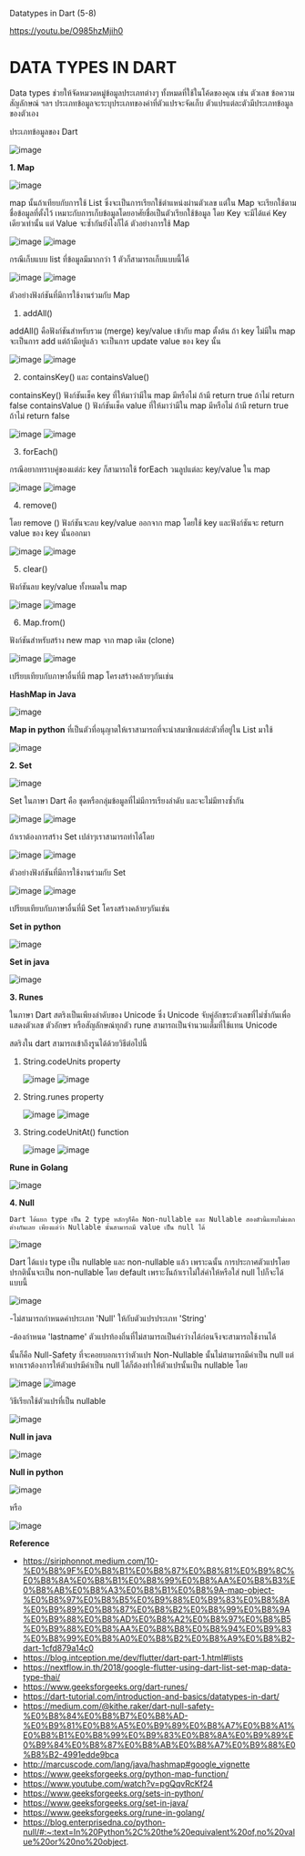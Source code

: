 Datatypes in Dart (5-8)

https://youtu.be/O985hzMjih0


 # DATA TYPES IN DART
 
Data types ช่วยให้จัดหมวดหมู่ข้อมูลประเภทต่างๆ ทั้งหมดที่ใช้ในโค้ดของคุณ เช่น ตัวเลข ข้อความ สัญลักษณ์ ฯลฯ ประเภทข้อมูลจะระบุประเภทของค่าที่ตัวแปรจะจัดเก็บ ตัวแปรแต่ละตัวมีประเภทข้อมูลของตัวเอง

ประเภทข้อมูลของ Dart

![image](https://github.com/soonklang/dart-tutorial/assets/120002243/69dfc57d-2a0b-4052-be06-007f6e077c02)


 **1. Map**

 ![image](https://github.com/soonklang/dart-tutorial/assets/120002243/07ee592c-6fd8-4d6b-9314-744dd9982ecc)

 
   map นั้นถ้าเทียบกับการใช้ List ซึ่งจะเป็นการเรียกใช้ตำแหน่งผ่านตัวเลข แต่ใน Map จะเรียกใช้ตามชื่อข้อมูลที่ตั้งไว้ เหมาะกับการเก็บข้อมูลโดยอาศัยชื่อเป็นตัวเรียกใช้ข้อมูล โดย Key จะมีได้แค่ Key เดียวเท่านั้น แต่ Value จะซ้ำกันยังไงก็ได้
ตัวอย่างการใช้ Map 

![image](https://github.com/soonklang/dart-tutorial/assets/120002243/dd0a5948-9fc2-4fa6-9f40-e2bb3ed288e7)
![image](https://github.com/soonklang/dart-tutorial/assets/120002243/cce3274f-1297-4e7d-b1d8-1fd1d7c8240d)

กรณีเก็บแบบ list ที่ข้อมูลมีมากกว่า 1 ตัวก็สามารถเก็บแบบนี้ได้

![image](https://github.com/soonklang/dart-tutorial/assets/120002243/3903bfe2-3cb3-4926-a812-1038020ec5ed)
![image](https://github.com/soonklang/dart-tutorial/assets/120002243/b079a1c9-e7e5-4681-9add-ef9d6e20bb15)

ตัวอย่างฟังก์ชันที่มีการใช้งานร่วมกับ Map 

1.	addAll()  

addAll() คือฟังก์ชันสำหรับรวม (merge) key/value เข้ากับ map ตั้งต้น ถ้า key ไม่มีใน map จะเป็นการ add แต่ถ้ามีอยู่แล้ว จะเป็นการ update value ของ key นั้น

![image](https://github.com/soonklang/dart-tutorial/assets/120002243/3629ace3-2d09-4ac0-afa2-5c0c408a5ef0)
![image](https://github.com/soonklang/dart-tutorial/assets/120002243/935bcf35-bb6d-4bcb-833b-4ba243773b29)

2. containsKey() และ containsValue()
   
containsKey() ฟังก์ชันเช็ค key ที่ให้มาว่ามีใน map มีหรือไม่ ถ้ามี return true ถ้าไม่ return false  containsValue () ฟังก์ชันเช็ค value ที่ให้มาว่ามีใน map มีหรือไม่ ถ้ามี return true ถ้าไม่ return false

![image](https://github.com/soonklang/dart-tutorial/assets/120002243/3bcadc32-0043-4d3c-8f79-f832a1beb114)
![image](https://github.com/soonklang/dart-tutorial/assets/120002243/137d2460-c808-4028-b8b8-b63a821168a8)

3. forEach()
   
กรณีอยากทราบคู่ของแต่ล่ะ key ก็สามารถใช้ forEach วนลูปแต่ละ key/value ใน map

![image](https://github.com/soonklang/dart-tutorial/assets/120002243/250187d4-5d0a-4ca3-9b11-454440950356)
![image](https://github.com/soonklang/dart-tutorial/assets/120002243/a8720a8d-4909-4838-a268-8cb6ef6595c4)

4. remove()
   
 โดย remove () ฟังก์ชันจะลบ key/value ออกจาก map โดยใช้ key และฟังก์ชันจะ return value ของ key นั้นออกมา 

![image](https://github.com/soonklang/dart-tutorial/assets/120002243/d778fb71-08e6-4940-8237-c0e0fab8e2ab)
![image](https://github.com/soonklang/dart-tutorial/assets/120002243/a2db4392-0ae2-42cf-ad7f-3321c5292376)

5. clear()

ฟังก์ชันลบ key/value ทั้งหมดใน map

![image](https://github.com/soonklang/dart-tutorial/assets/120002243/a790c14a-3622-4dea-894e-9b055ec16fda)
![image](https://github.com/soonklang/dart-tutorial/assets/120002243/26f06fe5-8374-4ad9-ba27-d20394a7fd4d)

6. Map.from()

ฟังก์ชันสำหรับสร้าง new map จาก map เดิม (clone)

![image](https://github.com/soonklang/dart-tutorial/assets/120002243/54d355a4-4ffc-4172-a3f5-65b7ffa3f2cd)
![image](https://github.com/soonklang/dart-tutorial/assets/120002243/7491dd5a-2ac9-4d1e-a9ac-7216eb87553d)

เปรียบเทียบกับภาษาอื่นที่มี map โครงสร้างคล้ายๆกันเช่น

**HashMap in Java**

![image](https://github.com/soonklang/dart-tutorial/assets/120002243/ea545e1e-152f-4e32-bafb-1f81201d423a)

 **Map in python**  ที่เป็นตัวที่อนุญาตให้เราสามารถที่จะนำสมาชิกแต่ล่ะตัวที่อยู่ใน List มาใช้

![image](https://github.com/soonklang/dart-tutorial/assets/120002243/383da6d9-184a-496c-ad3c-dc953eb82a90)



  **2. Set**

![image](https://github.com/soonklang/dart-tutorial/assets/120002243/0f015386-4b0c-40dd-9864-1e61d91bb7c8)

   Set ในภาษา Dart คือ ชุดหรือกลุ่มข้อมูลที่ไม่มีการเรียงลำดับ และจะไม่มีทางซ้ำกัน

![image](https://github.com/soonklang/dart-tutorial/assets/120002243/2563aa09-ef29-4743-8557-33266d9bdd83)
![image](https://github.com/soonklang/dart-tutorial/assets/120002243/5a81133b-e2b7-44b2-adf6-51c837e04be9)

ถ้าเราต้องการสร้าง Set เปล่าๆเราสามารถทำได้โดย

![image](https://github.com/soonklang/dart-tutorial/assets/120002243/b477d207-c072-4a94-9ff2-1a8680689d52)
![image](https://github.com/soonklang/dart-tutorial/assets/120002243/4b32fb57-1602-4414-b5d5-e9d92114dbec)


ตัวอย่างฟังก์ชันที่มีการใช้งานร่วมกับ Set 

![image](https://github.com/soonklang/dart-tutorial/assets/120002243/98ff4342-7edb-41b1-91c1-489d2dac269c)
![image](https://github.com/soonklang/dart-tutorial/assets/120002243/88220d0f-b513-4185-a367-d8b43286913b)

เปรียบเทียบกับภาษาอื่นที่มี Set โครงสร้างคล้ายๆกันเช่น

**Set in python**

![image](https://github.com/soonklang/dart-tutorial/assets/120002243/57cb5e3c-d8ba-47b6-8900-eea6ffe88b7d)

**Set in java**

![image](https://github.com/soonklang/dart-tutorial/assets/120002243/fbd65519-c431-4948-b73e-7e799313cb10)



**3. Runes**

   ในภาษา Dart สตริงเป็นเพียงลำดับของ Unicode ซึ่ง Unicode จับคู่อักขระตัวเลขที่ไม่ซ้ำกันเพื่อแสดงตัวเลข ตัวอักษร หรือสัญลักษณ์ทุกตัว rune สามารถเป็นจำนวนเต็มที่ใช้แทน Unicode
   
 สตริงใน dart สามารถเข้าถึงรูนได้ด้วยวิธีต่อไปนี้
 1. String.codeUnits property
    
    ![image](https://github.com/soonklang/dart-tutorial/assets/120002243/94d7fff8-13ab-4f31-98ec-78a2ac947b9b)
    ![image](https://github.com/soonklang/dart-tutorial/assets/120002243/7cea3421-4fdf-449b-a69c-072653de4388)

 2. String.runes property

    ![image](https://github.com/soonklang/dart-tutorial/assets/120002243/0fa18ff4-1ac3-423f-a552-11a0e3c36d75)
    ![image](https://github.com/soonklang/dart-tutorial/assets/120002243/23ae4e48-a40c-48d0-aae7-f7f3dab94505)

 3. String.codeUnitAt() function
   
     ![image](https://github.com/soonklang/dart-tutorial/assets/120002243/7ad80113-f6ec-4a17-b96b-89d5821a6336)
     ![image](https://github.com/soonklang/dart-tutorial/assets/120002243/00b1d6e5-3bad-44a3-bb74-e031831986c8)

**Rune in Golang**
    
   ![image](https://github.com/soonklang/dart-tutorial/assets/120002243/79c09cc1-dd3a-44e2-9501-a58561396bfe)



**4. Null** 

    Dart ได้แยก type เป็น 2 type หลักๆก็คือ Non-nullable และ Nullable สองตัวนี้แทบไม่แตกต่างกันเลย เพียงแต่ว่า Nullable นั้นสามารถมี value เป็น null ได้
    
![image](https://github.com/soonklang/dart-tutorial/assets/120002243/5cfa9de5-94ec-4735-adc4-2413a43447ec)

Dart ได้แบ่ง type เป็น nullable และ non-nullable แล้ว เพราะฉนั้น การประกาศตัวแปรโดยปรกตินั้นจะเป็น non-nullable โดย default
เพราะงั้นถ้าเราไม่ใส่ค่าให้หรือใส่ null ไปก็จะได้แบบนี้

![image](https://github.com/soonklang/dart-tutorial/assets/120002243/a36d70a1-cf8e-49a9-8b5a-52d2434697a6)

-ไม่สามารถกำหนดค่าประเภท 'Null' ให้กับตัวแปรประเภท 'String'

-ต้องกำหนด 'lastname' ตัวแปรท้องถิ่นที่ไม่สามารถเป็นค่าว่างได้ก่อนจึงจะสามารถใช้งานได้

นั้นก็คือ Null-Safety ที่จะคอยบอกเราว่าตัวแปร Non-Nullable นั้นไม่สามารถมีค่าเป็น null แต่หากเราต้องการให้ตัวแปรมีค่าเป็น null ได้ก็ต้องทำให้ตัวแปรนั้นเป็น nullable โดย

![image](https://github.com/soonklang/dart-tutorial/assets/120002243/1ccf635e-c15a-4a5d-84d6-85fd626d338f)
![image](https://github.com/soonklang/dart-tutorial/assets/120002243/4a5ccdf9-67a6-463b-9797-3dfe447bd02d)

วิธีเรียกใช้ตัวแปรที่เป็น nullable

![image](https://github.com/soonklang/dart-tutorial/assets/120002243/c83b3717-4314-4897-a2b4-9c2dca72521d)

**Null in java**

![image](https://github.com/soonklang/dart-tutorial/assets/120002243/e5c8945c-d8ca-446e-97ac-b410f29de039)

**Null in python**

![image](https://github.com/soonklang/dart-tutorial/assets/120002243/7d2ff684-3715-403b-9d36-d48b5a8abfc0)

หรือ

![image](https://github.com/soonklang/dart-tutorial/assets/120002243/45aedfd6-0b27-4b71-a997-de5c60255566)










**Reference**

-  https://siriphonnot.medium.com/10-%E0%B8%9F%E0%B8%B1%E0%B8%87%E0%B8%81%E0%B9%8C%E0%B8%8A%E0%B8%B1%E0%B8%99%E0%B8%AA%E0%B8%B3%E0%B8%AB%E0%B8%A3%E0%B8%B1%E0%B8%9A-map-object-%E0%B8%97%E0%B8%B5%E0%B9%88%E0%B9%83%E0%B8%8A%E0%B9%89%E0%B8%87%E0%B8%B2%E0%B8%99%E0%B8%9A%E0%B9%88%E0%B8%AD%E0%B8%A2%E0%B8%97%E0%B8%B5%E0%B9%88%E0%B8%AA%E0%B8%B8%E0%B8%94%E0%B9%83%E0%B8%99%E0%B8%A0%E0%B8%B2%E0%B8%A9%E0%B8%B2-dart-1cfd879a14c0
-  https://blog.intception.me/dev/flutter/dart-part-1.html#lists
-  https://nextflow.in.th/2018/google-flutter-using-dart-list-set-map-data-type-thai/
-  https://www.geeksforgeeks.org/dart-runes/
-  https://dart-tutorial.com/introduction-and-basics/datatypes-in-dart/
-  https://medium.com/@kithe.raker/dart-null-safety-%E0%B8%84%E0%B8%B7%E0%B8%AD-%E0%B9%81%E0%B8%A5%E0%B9%89%E0%B8%A7%E0%B8%A1%E0%B8%B1%E0%B8%99%E0%B9%83%E0%B8%8A%E0%B9%89%E0%B9%84%E0%B8%87%E0%B8%AB%E0%B8%A7%E0%B9%88%E0%B8%B2-4991edde9bca
-  http://marcuscode.com/lang/java/hashmap#google_vignette
-  https://www.geeksforgeeks.org/python-map-function/
-  https://www.youtube.com/watch?v=pgQqvRcKf24
-  https://www.geeksforgeeks.org/sets-in-python/
-  https://www.geeksforgeeks.org/set-in-java/
-  https://www.geeksforgeeks.org/rune-in-golang/
-  https://blog.enterprisedna.co/python-null/#:~:text=In%20Python%2C%20the%20equivalent%20of,no%20value%20or%20no%20object.




